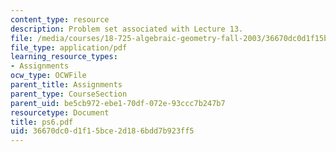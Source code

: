 ```yaml
---
content_type: resource
description: Problem set associated with Lecture 13.
file: /media/courses/18-725-algebraic-geometry-fall-2003/36670dc0d1f15bce2d186bdd7b923ff5_ps6.pdf
file_type: application/pdf
learning_resource_types:
- Assignments
ocw_type: OCWFile
parent_title: Assignments
parent_type: CourseSection
parent_uid: be5cb972-ebe1-70df-072e-93ccc7b247b7
resourcetype: Document
title: ps6.pdf
uid: 36670dc0-d1f1-5bce-2d18-6bdd7b923ff5
---
```

